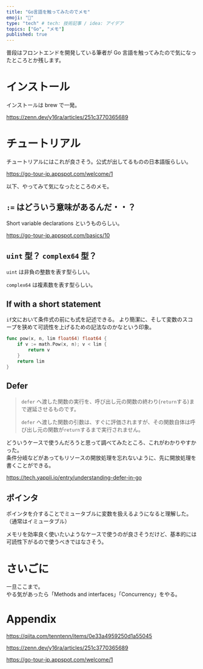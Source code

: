 ```yaml
---
title: "Go言語を触ってみたのでメモ"
emoji: "📝"
type: "tech" # tech: 技術記事 / idea: アイデア
topics: ["Go", "メモ"]
published: true
---
```


普段はフロントエンドを開発している筆者が Go 言語を触ってみたので気になったところとか残します。

# インストール

インストールは brew で一発。

https://zenn.dev/y16ra/articles/251c3770365689

# チュートリアル

チュートリアルにはこれが良さそう。公式が出してるものの日本語版らしい。

https://go-tour-jp.appspot.com/welcome/1

以下、やってみて気になったところのメモ。

## `:=` はどういう意味があるんだ・・？

Short variable declarations というものらしい。

https://go-tour-jp.appspot.com/basics/10

## `uint` 型？ `complex64` 型？

`uint` は非負の整数を表す型らしい。

`complex64` は複素数を表す型らしい。

## If with a short statement

`if`文において条件式の前にも式を記述できる。
より簡潔に、そして変数のスコープを狭めて可読性を上げるための記法なのかなという印象。

```go
func pow(x, n, lim float64) float64 {
	if v := math.Pow(x, n); v < lim {
		return v
	}
	return lim
}
```

## Defer

> `defer` へ渡した関数の実行を、呼び出し元の関数の終わり(`return`する)まで遅延させるものです。
>
> `defer` へ渡した関数の引数は、すぐに評価されますが、その関数自体は呼び出し元の関数が`return`するまで実行されません。

どういうケースで使うんだろうと思って調べてみたところ、これがわかりやすかった。  
条件分岐などがあってもリソースの開放処理を忘れないように、先に開放処理を書くことができる。

https://tech.yappli.io/entry/understanding-defer-in-go

## ポインタ

ポインタを介することでミュータブルに変数を扱えるようになると理解した。（通常はイミュータブル）

メモリを効率良く使いたいようなケースで使うのが良さそうだけど、基本的には可読性下がるので使うべきではなさそう。

# さいごに

一旦ここまで。  
やる気があったら「Methods and interfaces」「Concurrency」をやる。

# Appendix

https://qiita.com/tenntenn/items/0e33a4959250d1a55045

https://zenn.dev/y16ra/articles/251c3770365689

https://go-tour-jp.appspot.com/welcome/1

